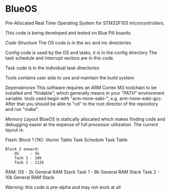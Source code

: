 # BlueOS
Pre-Allocated Real Time Operating System for STM32F103 microcontrollers.

This code is being developed and tested on Blue Pill boards.


*Code Structure*
The OS code is in the src and inc directories

Config code is used by the OS and tasks, it is in the config directory
The task schedule and interrupt vectors are in this code.

Task code is in the individual task directories

Tools contains user aids to use and maintain the build system

*Dependencies*
This software requires an ARM Cortex M3 toolchain to be installed and
"findable", which generally means in your "PATH" environment variable.
tools used begin with "arm-none-eabi-", e.g. arm-none-eabi-gcc.  After
that you should be able to "cd" to the root director of the repository
and run "make".

*Memory Layout*
BlueOS is statically allocated which makes finding code and debugging
easier at the expense of full processor utilization.  The current layout
is:

Flash:
    Block 1 (1K):
        Vector Table
        Task Schedule
        Task Table

    Block 2 onward:
        OS     - 5k
        Task 1 - 10k
        Task 2 - 112k

RAM:
OS - 2k
    General RAM
    Stack
Task 1 - 8k
    General RAM
    Stack
Task 2 - 10k
    General RAM
    Stack

Warning: this code is pre-alpha and may not work at all
